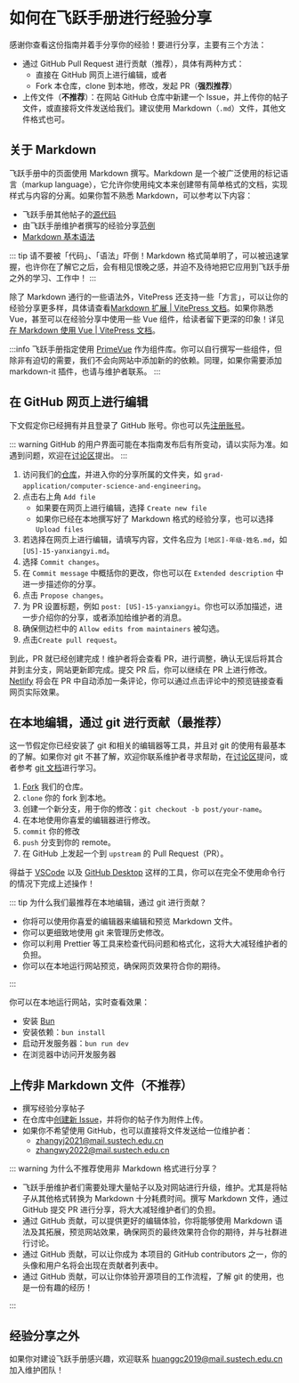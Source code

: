 # 如何在飞跃手册进行经验分享

感谢你查看这份指南并着手分享你的经验！要进行分享，主要有三个方法：

- 通过 GitHub Pull Request 进行贡献（推荐），具体有两种方式：
  - 直接在 GitHub 网页上进行编辑，或者
  - Fork 本仓库，clone 到本地，修改，发起 PR（**强烈推荐**）
- 上传文件（**不推荐**）：在网站 GitHub 仓库中新建一个 Issue，并上传你的帖子文件，或直接将文件发送给我们。建议使用 Markdown（`.md`）文件，其他文件格式也可。

## 关于 Markdown

飞跃手册中的页面使用 Markdown 撰写。Markdown 是一个被广泛使用的标记语言（markup language），它允许你使用纯文本来创建带有简单格式的文档，实现样式与内容的分离。如果你暂不熟悉 Markdown，可以参考以下内容：

- 飞跃手册其他帖子的[源代码](https://github.com/SUSTech-Application/SUSTechapplication/tree/master/docs)
- 由飞跃手册维护者撰写的经验分享[范例](../post/huanggc19/)
- [Markdown 基本语法](https://markdown.com.cn/basic-syntax/)

::: tip
请不要被「代码」、「语法」吓倒！Markdown 格式简单明了，可以被迅速掌握，也许你在了解它之后，会有相见恨晚之感，并迫不及待地把它应用到飞跃手册之外的学习、工作中！
:::

除了 Markdown 通行的一些语法外，VitePress 还支持一些「方言」，可以让你的经验分享更多样，具体请查看[Markdown 扩展 | VitePress 文档](https://vitepress.dev/zh/guide/markdown)。如果你熟悉 Vue，甚至可以在经验分享中使用一些 Vue 组件，给读者留下更深的印象！详见[在 Markdown 使用 Vue | VitePress 文档](https://vitepress.dev/zh/guide/using-vue)。

:::info
飞跃手册指定使用 [PrimeVue](https://primevue.org) 作为组件库。你可以自行撰写一些组件，但除非有迫切的需要，我们不会向网站中添加新的的依赖。同理，如果你需要添加 markdown-it 插件，也请与维护者联系。
:::

## 在 GitHub 网页上进行编辑

下文假定你已经拥有并且登录了 GitHub 账号。你也可以先[注册账号](https://github.com/signup)。

::: warning
GitHub 的用户界面可能在本指南发布后有所变动，请以实际为准。如遇到问题，欢迎在[讨论区](https://github.com/SUSTech-Application/SUSTechapplication/discussions)提出。
:::

1. 访问我们的[仓库](https://github.com/SUSTech-Application/SUSTechapplication/tree/master/docs/)，并进入你的分享所属的文件夹，如 `grad-application/computer-science-and-engineering`。
2. 点击右上角 `Add file`
   - 如果要在网页上进行编辑，选择 `Create new file`
   - 如果你已经在本地撰写好了 Markdown 格式的经验分享，也可以选择 `Upload files`
3. 若选择在网页上进行编辑，请填写内容，文件名应为 `[地区]-年级-姓名.md`，如 `[US]-15-yanxiangyi.md`。
4. 选择 `Commit changes`。
5. 在 `Commit message` 中概括你的更改，你也可以在 `Extended description` 中进一步描述你的分享。
6. 点击 `Propose changes`。
7. 为 PR 设置标题，例如 `post: [US]-15-yanxiangyi`。你也可以添加描述，进一步介绍你的分享，或者添加给维护者的消息。
8. 确保侧边栏中的 `Allow edits from maintainers` 被勾选。
9. 点击`Create pull request`。

到此，PR 就已经创建完成！维护者将会查看 PR，进行调整，确认无误后将其合并到主分支，网站更新即完成。提交 PR 后，你可以继续在 PR 上进行修改。[Netlify](https://netlify.com) 将会在 PR 中自动添加一条评论，你可以通过点击评论中的预览链接查看网页实际效果。

## 在本地编辑，通过 git 进行贡献（最推荐）

这一节假定你已经安装了 git 和相关的编辑器等工具，并且对 git 的使用有最基本的了解。如果你对 git 不甚了解，欢迎你联系维护者寻求帮助，在[讨论区](https://github.com/SUSTech-Application/SUSTechapplication/discussions)提问，或者参考 [git 文档](https://git-scm.com/doc)进行学习。

1. [Fork](https://github.com/SUSTech-Application/SUSTechapplication/fork) 我们的仓库。
2. `clone` 你的 fork 到本地。
3. 创建一个新分支，用于你的修改：`git checkout -b post/your-name`。
4. 在本地使用你喜爱的编辑器进行修改。
5. `commit` 你的修改
6. `push` 分支到你的 remote。
7. 在 GitHub 上发起一个到 `upstream` 的 Pull Request（PR）。

得益于 [VSCode](https://code.visualstudio.com/) 以及 [GitHub Desktop](https://github.com/apps/desktop) 这样的工具，你可以在完全不使用命令行的情况下完成上述操作！

::: tip 为什么我们最推荐在本地编辑，通过 git 进行贡献？

- 你将可以使用你喜爱的编辑器来编辑和预览 Markdown 文件。
- 你可以更细致地使用 git 来管理历史修改。
- 你可以利用 Prettier 等工具来检查代码问题和格式化，这将大大减轻维护者的负担。
- 你可以在本地运行网站预览，确保网页效果符合你的期待。

:::

你可以在本地运行网站，实时查看效果：

- 安装 [Bun](https://bun.sh/)
- 安装依赖：`bun install`
- 启动开发服务器：`bun run dev`
- 在浏览器中访问开发服务器

## 上传非 Markdown 文件（不推荐）

- 撰写经验分享帖子
- 在仓库中[创建新 Issue](https://github.com/SUSTech-Application/SUSTechapplication/issues/new)，并将你的帖子作为附件上传。
- 如果你不希望使用 GitHub，也可以直接将文件发送给一位维护者：
  - <zhangyj2021@mail.sustech.edu.cn>
  - <zhangwy2022@mail.sustech.edu.cn>

::: warning 为什么不推荐使用非 Markdown 格式进行分享？

- 飞跃手册维护者们需要处理大量帖子以及对网站进行升级，维护。尤其是将帖子从其他格式转换为 Markdown 十分耗费时间。撰写 Markdown 文件，通过 GitHub 提交 PR 进行分享，将大大减轻维护者们的负担。
- 通过 GitHub 贡献，可以提供更好的编辑体验，你将能够使用 Markdown 语法及其拓展，预览网站效果，确保网页的最终效果符合你的期待，并与社群进行讨论。
- 通过 GitHub 贡献，可以让你成为 本项目的 GitHub contributors 之一，你的头像和用户名将会出现在贡献者列表中。
- 通过 GitHub 贡献，可以让你体验开源项目的工作流程，了解 git 的使用，也是一份有趣的经历！

:::

## 经验分享之外

如果你对建设飞跃手册感兴趣，欢迎联系 <huanggc2019@mail.sustech.edu.cn> 加入维护团队！
